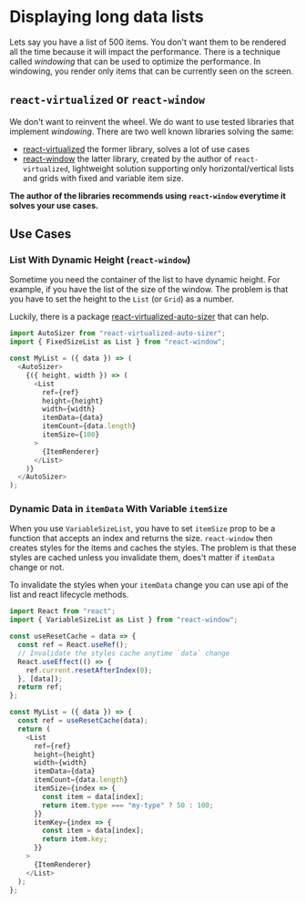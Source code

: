 # Displaying long data lists

Lets say you have a list of 500 items. You don't want them to be rendered all the time because it will impact the performance. There is a technique called _windowing_ that can be used to optimize the performance. In windowing, you render only items that can be currently seen on the screen.

## `react-virtualized` or `react-window`

We don't want to reinvent the wheel. We do want to use tested libraries that implement _windowing_. There are two well known libraries solving the same:

- [react-virtualized](https://www.npmjs.com/package/react-virtualized) the former library, solves a lot of use cases
- [react-window](https://www.npmjs.com/package/react-window) the latter library, created by the author of `react-virtualized`, lightweight solution supporting only horizontal/vertical lists and grids with fixed and variable item size.

**The author of the libraries recommends using `react-window` everytime it solves your use cases.**

## Use Cases

### List With Dynamic Height (`react-window`)

Sometime you need the container of the list to have dynamic height. For example, if you have the list of the size of the window. The problem is that you have to set the height to the `List` (or `Grid`) as a number.

Luckily, there is a package [react-virtualized-auto-sizer](https://www.npmjs.com/package/react-virtualized-auto-sizer) that can help.

```javascript
import AutoSizer from "react-virtualized-auto-sizer";
import { FixedSizeList as List } from "react-window";

const MyList = ({ data }) => (
  <AutoSizer>
    {({ height, width }) => (
      <List
        ref={ref}
        height={height}
        width={width}
        itemData={data}
        itemCount={data.length}
        itemSize={100}
      >
        {ItemRenderer}
      </List>
    )}
  </AutoSizer>
);
```

### Dynamic Data in `itemData` With Variable `itemSize`

When you use `VariableSizeList`, you have to set `itemSize` prop to be a function that accepts an index and returns the size. `react-window` then creates styles for the items and caches the styles. The problem is that these styles are cached unless you invalidate them, does't matter if `itemData` change or not.

To invalidate the styles when your `itemData` change you can use api of the list and react lifecycle methods.

```javascript
import React from "react";
import { VariableSizeList as List } from "react-window";

const useResetCache = data => {
  const ref = React.useRef();
  // Invalidate the styles cache anytime `data` change
  React.useEffect(() => {
    ref.current.resetAfterIndex(0);
  }, [data]);
  return ref;
};

const MyList = ({ data }) => {
  const ref = useResetCache(data);
  return (
    <List
      ref={ref}
      height={height}
      width={width}
      itemData={data}
      itemCount={data.length}
      itemSize={index => {
        const item = data[index];
        return item.type === "my-type" ? 50 : 100;
      }}
      itemKey={index => {
        const item = data[index];
        return item.key;
      }}
    >
      {ItemRenderer}
    </List>
  );
};
```

